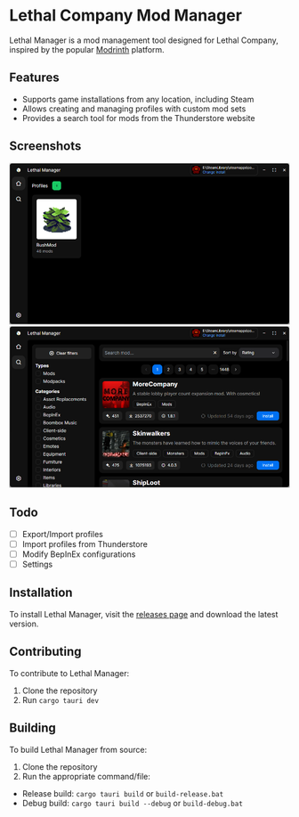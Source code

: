 # Lethal Company Mod Manager
Lethal Manager is a mod management tool designed for Lethal Company, inspired by the popular [Modrinth](https://modrinth.com/) platform.

## Features
- Supports game installations from any location, including Steam
- Allows creating and managing profiles with custom mod sets
- Provides a search tool for mods from the Thunderstore website

## Screenshots
![Profiles](./docs/example_profiles.png)
![Profiles](./docs/example_search.png)

## Todo
- [ ] Export/Import profiles
- [ ] Import profiles from Thunderstore
- [ ] Modify BepInEx configurations
- [ ] Settings

## Installation
To install Lethal Manager, visit the [releases page](https://github.com/ZtrolixGit/lcmanager/releases) and download the latest version.

## Contributing
To contribute to Lethal Manager:
1. Clone the repository
2. Run `cargo tauri dev`

## Building
To build Lethal Manager from source:

1. Clone the repository
2. Run the appropriate command/file:
  - Release build: `cargo tauri build` or `build-release.bat`
  - Debug build: `cargo tauri build --debug` or `build-debug.bat`
